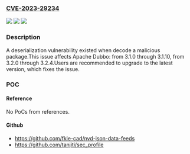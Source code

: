### [CVE-2023-29234](https://cve.mitre.org/cgi-bin/cvename.cgi?name=CVE-2023-29234)
![](https://img.shields.io/static/v1?label=Product&message=Apache%20Dubbo&color=blue)
![](https://img.shields.io/static/v1?label=Version&message=3.1.0%3C%3D%203.1.10%20&color=brighgreen)
![](https://img.shields.io/static/v1?label=Vulnerability&message=CWE-502%20Deserialization%20of%20Untrusted%20Data&color=brighgreen)

### Description

A deserialization vulnerability existed when decode a malicious package.This issue affects Apache Dubbo: from 3.1.0 through 3.1.10, from 3.2.0 through 3.2.4.Users are recommended to upgrade to the latest version, which fixes the issue.

### POC

#### Reference
No PoCs from references.

#### Github
- https://github.com/fkie-cad/nvd-json-data-feeds
- https://github.com/tanjiti/sec_profile

